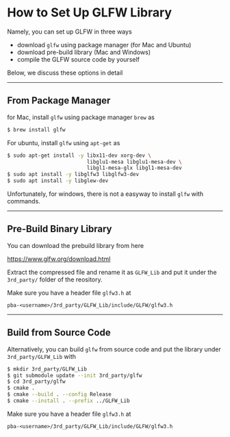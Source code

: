 # How to Set Up GLFW Library



Namely, you can set up GLFW in three ways  

- download `glfw` using package manager (for Mac and Ubuntu)
- download pre-build library (Mac and Windows)
- compile the GLFW source code by yourself

Below, we discuss these options in detail 

----



## From Package Manager

for Mac, install `glfw` using package manager `brew` as

```bash
$ brew install glfw
```
For ubuntu, install `glfw` using `apt-get` as

```bash
$ sudo apt-get install -y libx11-dev xorg-dev \
                          libglu1-mesa libglu1-mesa-dev \
                          libgl1-mesa-glx libgl1-mesa-dev
$ sudo apt install -y libglfw3 libglfw3-dev
$ sudo apt install -y libglew-dev
```
Unfortunately, for windows, there is not a easyway to install `glfw` with commands.

---



## Pre-Build Binary Library

You can download the prebuild library from here

 https://www.glfw.org/download.html

Extract the compressed file and rename it as `GLFW_Lib` and put it under the `3rd_party/` folder of the reository. 

Make sure you have a header file `glfw3.h` at

```
pba-<username>/3rd_party/GLFW_Lib/include/GLFW/glfw3.h
```





---


## Build from Source Code

Alternatively, you can build `glfw` from source code and put the library under `3rd_party/GLFW_Lib` with

```bash
$ mkdir 3rd_party/GLFW_Lib 
$ git submodule update --init 3rd_party/glfw
$ cd 3rd_party/glfw
$ cmake .
$ cmake --build . --config Release
$ cmake --install . --prefix ../GLFW_Lib 
```

Make sure you have a header file `glfw3.h` at

```
pba-<username>/3rd_party/GLFW_Lib/include/GLFW/glfw3.h
```







 



